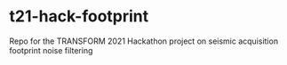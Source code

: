 # t21-hack-footprint
Repo for the TRANSFORM 2021 Hackathon project on seismic acquisition footprint noise filtering

